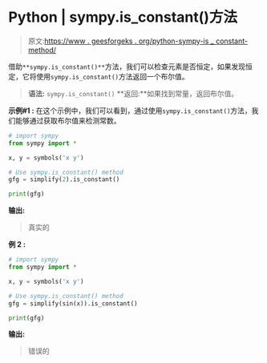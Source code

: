 # Python | sympy.is_constant()方法

> 原文:[https://www . geesforgeks . org/python-sympy-is _ constant-method/](https://www.geeksforgeeks.org/python-sympy-is_constant-method/)

借助`**sympy.is_constant()**`方法，我们可以检查元素是否恒定，如果发现恒定，它将使用`sympy.is_constant()`方法返回一个布尔值。

> **语法:** `sympy.is_constant()`
> **返回:**如果找到常量，返回布尔值。

**示例#1 :**
在这个示例中，我们可以看到，通过使用`sympy.is_constant()`方法，我们能够通过获取布尔值来检测常数。

```py
# import sympy
from sympy import * 

x, y = symbols('x y')

# Use sympy.is_constant() method
gfg = simplify(2).is_constant()

print(gfg)
```

**输出:**

> 真实的

**例 2 :**

```py
# import sympy
from sympy import * 

x, y = symbols('x y')

# Use sympy.is_constant() method
gfg = simplify(sin(x)).is_constant()

print(gfg)
```

**输出:**

> 错误的